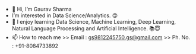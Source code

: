 - 👋 Hi, I’m Gaurav Sharma
- I’m interested in Data Science/Analytics. 🙃
- 🌱 I enjoy learning Data Science, Machine Learning, Deep Learning, Natural Language Processing and Artificial Intelligence. 📚😇
- 📫 How to reach me >> Email : gs9812245750.gs@gmail.com  >> Ph. No. : +91-8084733892

<!---
Gaurav-XD/Gaurav-XD is a ✨ special ✨ repository because its `README.md` (this file) appears on your GitHub profile.
You can click the Preview link to take a look at your changes.
--->
